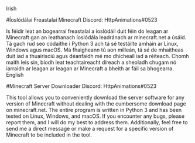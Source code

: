 Irish

#Íoslódálaí Freastalaí Minecraft Discord: HttpAnimations#0523

Is féidir leat an bogearraí freastalaí a íoslódáil duit féin do leagan ar Minecraft gan an leathanach íoslódála leadránach ar minecraft.net a úsáid. Tá gach rud seo códaithe i Python 3 ach tá sé testáilte amháin ar Linux, Windows agus macOS. Má fhaigheann tú aon milleán, tá sé de mhaitheas duit iad a thuairisciú agus déanfaidh mé mo dhícheall iad a réiteach. Chomh maith leis sin, bíodh leat teachtaireacht díreach a sheoladh chugam nó iarraidh ar leagan ar leagan ar Minecraft a bheith ar fáil sa bhogearra.
English

#Minecraft Server Downloader Discord: HttpAnimations#0523

This tool allows you to conveniently download the server software for any version of Minecraft without dealing with the cumbersome download page on minecraft.net. The entire program is written in Python 3 and has been tested on Linux, Windows, and macOS. If you encounter any bugs, please report them, and I will do my best to address them. Additionally, feel free to send me a direct message or make a request for a specific version of Minecraft to be included in the tool.
